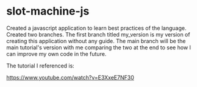 # slot-machine-js

Created a javascript application to learn best practices of the language. Created two branches. The first branch titled my_version is my version of creating this application without any guide. The main branch will be the main tutorial's version with me comparing the two at the end to see how I can improve my own code in the future.

The tutorial I referenced is:

https://www.youtube.com/watch?v=E3XxeE7NF30